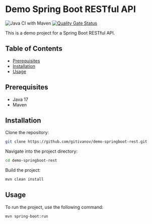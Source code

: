 # Demo Spring Boot RESTful API

 ![Java CI with Maven](https://github.com/gitivanov/demo-springboot-rest/actions/workflows/maven.yml/badge.svg?branch=main)
 [![Quality Gate Status](https://sonarcloud.io/api/project_badges/measure?project=FullStack-DevLab_demo-springboot-rest&metric=alert_status)](https://sonarcloud.io/dashboard?id=FullStack-DevLab_demo-springboot-rest)

This is a demo project for a Spring Boot RESTful API.

## Table of Contents

- [Prerequisites](#prerequisites)
- [Installation](#installation)
- [Usage](#usage)

## Prerequisites

- Java 17
- Maven

## Installation
Clone the repository:
```bash
git clone https://github.com/gitivanov/demo-springboot-rest.git
```
Navigate into the project directory:
```bash
cd demo-springboot-rest
```
Build the project:
```bash
mvn clean install
```
## Usage
To run the project, use the following command:
```bash
mvn spring-boot:run
```
